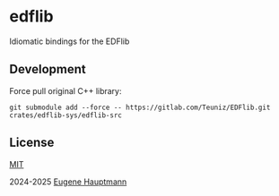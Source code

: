 # edflib

Idiomatic bindings for the EDFlib

## Development

Force pull original C++ library:

```shell
git submodule add --force -- https://gitlab.com/Teuniz/EDFlib.git crates/edflib-sys/edflib-src 
```

## License

[MIT](./LICENSE)

2024-2025 [Eugene Hauptmann](http://github.com/eugenehp)
